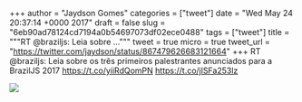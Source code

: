 
+++
author = "Jaydson Gomes"
categories = ["tweet"]
date = "Wed May 24 20:37:14 +0000 2017"
draft = false
slug = "6eb90ad78124cd7194a0b54697073df02ece0488"
tags = ["tweet"]
title = """RT @braziljs: Leia sobre ..."""
tweet = true
micro = true
tweet_url = "https://twitter.com/jaydson/status/867479626683121664"
+++
RT @braziljs: Leia sobre os três primeiros palestrantes anunciados para a BrazilJS 2017 https://t.co/yiiRdQomPN https://t.co/jlSFa253lz

![](/images/tweet-media/867479626683121664-DAnkTooWAAAoBcU.jpg)